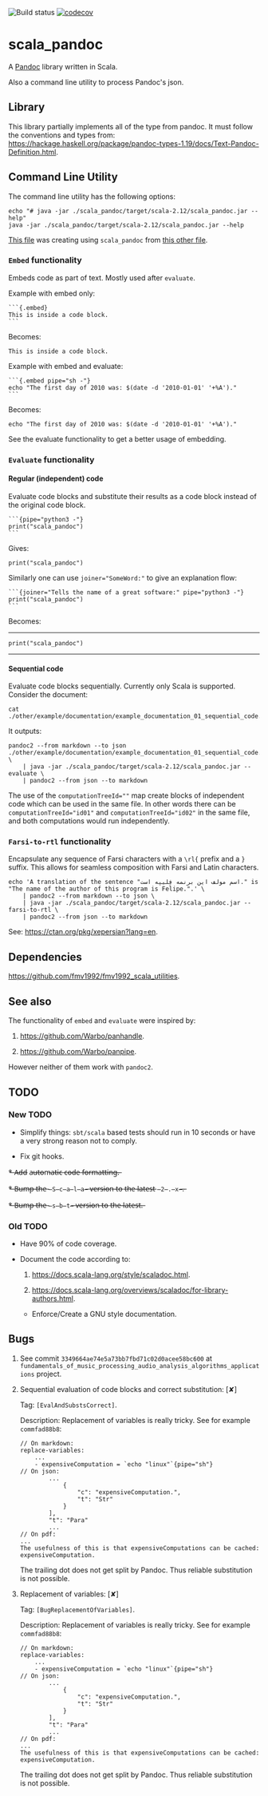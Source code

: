 ![Build status](https://travis-ci.com/fmv1992/scala_pandoc.svg?branch=dev)
[![codecov](https://codecov.io/gh/fmv1992/scala_pandoc/branch/dev/graph/badge.svg)](https://codecov.io/gh/fmv1992/scala_pandoc)

# scala_pandoc

A [Pandoc][pandoc] library written in Scala.

Also a command line utility to process Pandoc's json.

## Library

This library partially implements all of the type from pandoc. It must follow the conventions and types from: <https://hackage.haskell.org/package/pandoc-types-1.19/docs/Text-Pandoc-Definition.html>.

## Command Line Utility

The command line utility has the following options:

```{pipe="sh -"}
echo "# java -jar ./scala_pandoc/target/scala-2.12/scala_pandoc.jar --help"
java -jar ./scala_pandoc/target/scala-2.12/scala_pandoc.jar --help
```

[This file](https://github.com/fmv1992/scala_pandoc/blob/dev/readme.md) was creating using `scala_pandoc` from [this other file](https://github.com/fmv1992/scala_pandoc/blob/dev/documentation/readme.md).

[comment]: # ( ???: Put these as itemized bullets.)

### `Embed` functionality

Embeds code as part of text. Mostly used after `evaluate`.

Example with embed only:

~~~~~~~~~~~~~~~~~~~~~~~~~~~~~~~~~~~~~~~~~~~~~~~~~~~~~~~~~~~~~~
```{.embed}
This is inside a code block.
```
~~~~~~~~~~~~~~~~~~~~~~~~~~~~~~~~~~~~~~~~~~~~~~~~~~~~~~~~~~~~~~

Becomes:

```{.embed}
This is inside a code block.
```

Example with embed and evaluate:

~~~~~~~~~~~~~~~~~~~~~~~~~~~~~~~~~~~~~~~~~~~~~~~~~~~~~~~~~~~~~~
```{.embed pipe="sh -"}
echo "The first day of 2010 was: $(date -d '2010-01-01' '+%A')."
```
~~~~~~~~~~~~~~~~~~~~~~~~~~~~~~~~~~~~~~~~~~~~~~~~~~~~~~~~~~~~~~

Becomes:

```{.embed pipe="sh -"}
echo "The first day of 2010 was: $(date -d '2010-01-01' '+%A')."
```

See the evaluate functionality to get a better usage of embedding.

### `Evaluate` functionality

#### Regular (independent) code

Evaluate code blocks and substitute their results as a code block instead of the original code block.

~~~~~~~~~~~~~~~~~~~~~~~~~~~~~~~~~~~~~~~~~~~~~~~~~~~~~~~~~~~~~~
```{pipe="python3 -"}
print("scala_pandoc")
```
~~~~~~~~~~~~~~~~~~~~~~~~~~~~~~~~~~~~~~~~~~~~~~~~~~~~~~~~~~~~~~

Gives:

```{pipe="python3 -"}
print("scala_pandoc")
```

Similarly one can use `joiner="SomeWord:"` to give an explanation flow:

~~~~~~~~~~~~~~~~~~~~~~~~~~~~~~~~~~~~~~~~~~~~~~~~~~~~~~~~~~~~~~
```{joiner="Tells the name of a great software:" pipe="python3 -"}
print("scala_pandoc")
```
~~~~~~~~~~~~~~~~~~~~~~~~~~~~~~~~~~~~~~~~~~~~~~~~~~~~~~~~~~~~~~

Becomes:

* * *

```{joiner="Tells the name of a great software:" pipe="python3 -"}
print("scala_pandoc")
```

* * *

#### Sequential code

Evaluate code blocks sequentially. Currently only Scala is supported. Consider the document:

```{pipe="sh -"}
cat ./other/example/documentation/example_documentation_01_sequential_code.md
```

It outputs:

```{pipe="sh -"}
pandoc2 --from markdown --to json ./other/example/documentation/example_documentation_01_sequential_code.md \
    | java -jar ./scala_pandoc/target/scala-2.12/scala_pandoc.jar --evaluate \
    | pandoc2 --from json --to markdown
```

The use of the `computationTreeId=""` map create blocks of independent code which can be used in the same file. In other words there can be `computationTreeId="id01"` and `computationTreeId="id02"` in the same file, and both computations would run independently.

### `Farsi-to-rtl` functionality

Encapsulate any sequence of Farsi characters with a `\rl{` prefix and a `}` suffix. This allows for seamless composition with Farsi and Latin characters.

```{joiner="Gives us:" pipe="sh -"}
echo 'A translation of the sentence "اسم مولف این برنمه فِلیپه است." is "The name of the author of this program is Felipe.".' \
    | pandoc2 --from markdown --to json \
    | java -jar ./scala_pandoc/target/scala-2.12/scala_pandoc.jar --farsi-to-rtl \
    | pandoc2 --from json --to markdown
```

See: <https://ctan.org/pkg/xepersian?lang=en>.

## Dependencies

<https://github.com/fmv1992/fmv1992_scala_utilities>.

## See also

The functionality of `embed` and `evaluate` were inspired by:

1.  <https://github.com/Warbo/panhandle>.

1.  <https://github.com/Warbo/panpipe>.

However neither of them work with `pandoc2`.

## TODO

### New TODO

*   Simplify things: `sbt/scala` based tests should run in 10 seconds or have a very strong reason not to comply.

*   Fix git hooks.

*̶   A̶d̶d̶ a̶u̶t̶o̶m̶a̶t̶i̶c̶ c̶o̶d̶e̶ f̶o̶r̶m̶a̶t̶t̶i̶n̶g̶.̶

*̶   B̶u̶m̶p̶ t̶h̶e̶ `̶S̶c̶a̶l̶a̶`̶ v̶e̶r̶s̶i̶o̶n̶ t̶o̶ t̶h̶e̶ l̶a̶t̶e̶s̶t̶ `̶2̶.̶x̶`̶.̶

*̶   B̶u̶m̶p̶ t̶h̶e̶ `̶s̶b̶t̶`̶ v̶e̶r̶s̶i̶o̶n̶ t̶o̶ t̶h̶e̶ l̶a̶t̶e̶s̶t̶.̶

### Old TODO

*   Have 90% of code coverage.

*   Document the code according to:

    1.  <https://docs.scala-lang.org/style/scaladoc.html>.

    1.  <https://docs.scala-lang.org/overviews/scaladoc/for-library-authors.html>.

    *   Enforce/Create a GNU style documentation.

## Bugs

1.  See commit `3349664ae74e5a73bb7fbd71c02d0acee58bc600` at `fundamentals_of_music_processing_audio_analysis_algorithms_applications` project.

1.  Sequential evaluation of code blocks and correct substitution: [✘]

    Tag: `[EvalAndSubstsCorrect]`.

    Description: Replacement of variables is really tricky. See for example
    `commfad88b8`:

    ```
    // On markdown:
    replace-variables:
        ...
        - expensiveComputation = `echo "linux"`{pipe="sh"}
    // On json:
            ...
                {
                    "c": "expensiveComputation.",
                    "t": "Str"
                }
            ],
            "t": "Para"
            ...
    // On pdf:
    ...
    The usefulness of this is that expensiveComputations can be cached:
    expensiveComputation.
    ```

    The trailing dot does not get split by Pandoc. Thus reliable substitution is not possible.

1.  Replacement of variables: [✘]

    Tag: `[BugReplacementOfVariables]`.

    Description: Replacement of variables is really tricky. See for example
    `commfad88b8`:

    ```
    // On markdown:
    replace-variables:
        ...
        - expensiveComputation = `echo "linux"`{pipe="sh"}
    // On json:
            ...
                {
                    "c": "expensiveComputation.",
                    "t": "Str"
                }
            ],
            "t": "Para"
            ...
    // On pdf:
    ...
    The usefulness of this is that expensiveComputations can be cached:
    expensiveComputation.
    ```

    The trailing dot does not get split by Pandoc. Thus reliable substitution is not possible.

[pandoc]: http://pandoc.org

[comment]: # ( vim: set filetype=markdown fileformat=unix nowrap spell: )
